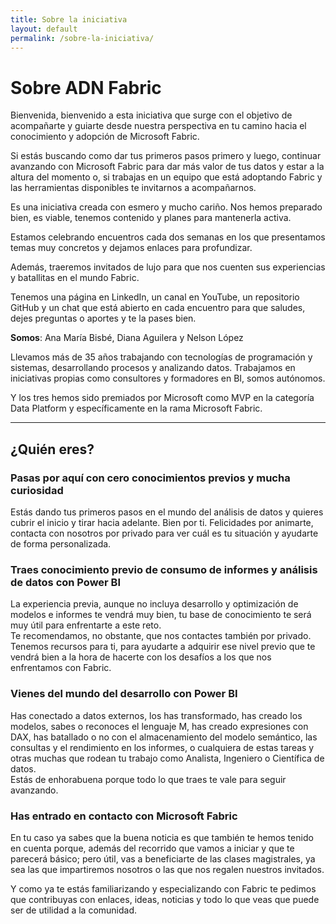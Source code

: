 ```yaml
---
title: Sobre la iniciativa
layout: default
permalink: /sobre-la-iniciativa/
---
```

# Sobre ADN Fabric

Bienvenida, bienvenido a esta iniciativa que surge con el objetivo de acompañarte y guiarte desde nuestra perspectiva en tu camino hacia el conocimiento y adopción de Microsoft Fabric.

Si estás buscando como dar tus primeros pasos primero y luego, continuar avanzando con Microsoft Fabric para dar más valor de tus datos y estar a la altura del momento o, si trabajas en un equipo que está adoptando Fabric y las herramientas disponibles te invitarnos a acompañarnos.

Es una iniciativa creada con esmero y mucho cariño. Nos hemos preparado bien, es viable, tenemos contenido y planes para mantenerla activa. 

Estamos celebrando encuentros cada dos semanas en los que presentamos temas muy concretos y dejamos enlaces para profundizar. 

Además, traeremos invitados de lujo para que nos cuenten sus experiencias y batallitas en el mundo Fabric.

Tenemos una página en LinkedIn, un canal en YouTube, un repositorio GitHub y un chat que está abierto en cada encuentro para que saludes, dejes preguntas o aportes y te la pases bien.

**Somos**: Ana María Bisbé, Diana Aguilera y Nelson López

Llevamos más de 35 años trabajando con tecnologías de programación y sistemas, desarrollando procesos y analizando datos. Trabajamos en iniciativas propias como consultores y formadores en BI, somos autónomos.

Y los tres hemos sido premiados por Microsoft como MVP en la categoría Data Platform y específicamente en la rama Microsoft Fabric.

---

## ¿Quién eres?

### Pasas por aquí con cero conocimientos previos y mucha curiosidad

Estás dando tus primeros pasos en el mundo del análisis de datos y quieres cubrir el inicio y tirar hacia adelante. Bien por ti. Felicidades por animarte, contacta con nosotros por privado para ver cuál es tu situación y ayudarte de forma personalizada. 

### Traes conocimiento previo de consumo de informes y análisis de datos con Power BI

La experiencia previa, aunque no incluya desarrollo y optimización de modelos e informes te vendrá muy bien, tu base de conocimiento te será muy útil para enfrentarte a este reto.  
Te recomendamos, no obstante, que nos contactes también por privado. Tenemos recursos para ti, para ayudarte a adquirir ese nivel previo que te vendrá bien a la hora de hacerte con los desafíos a los que nos enfrentamos con Fabric. 

### Vienes del mundo del desarrollo con Power BI

Has conectado a datos externos, los has transformado, has creado los modelos, sabes o reconoces el lenguaje M, has creado expresiones con DAX, has batallado o no con el almacenamiento del modelo semántico, las consultas y el rendimiento en los informes, o cualquiera de estas tareas y otras muchas que rodean tu trabajo como Analista, Ingeniero o Científica de datos.  
Estás de enhorabuena porque todo lo que traes te vale para seguir avanzando.

### Has entrado en contacto con Microsoft Fabric

En tu caso ya sabes que la buena noticia es que también te hemos tenido en cuenta porque, además del recorrido que vamos a iniciar y que te parecerá básico; pero útil, vas a beneficiarte de las clases magistrales, ya sea las que impartiremos nosotros o las que nos regalen nuestros invitados.  

Y como ya te estás familiarizando y especializando con Fabric te pedimos que contribuyas con enlaces, ideas, noticias y todo lo que veas que puede ser de utilidad a la comunidad.


